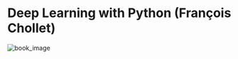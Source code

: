 # Deep Learning with Python (François Chollet)
<img src="https://github.com/takaiyuk/dl_with_python/blob/master/images/book_image.png" alt="book_image" title="book_image">
